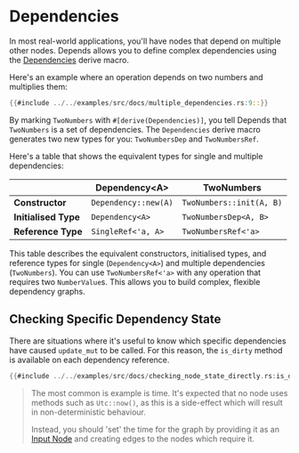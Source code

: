 # Dependencies

In most real-world applications, you'll have nodes that depend on multiple other nodes. Depends allows you to define complex dependencies using the [Dependencies](https://docs.rs/depends/latest/depends/derives/derive.Dependencies.html) derive macro.

Here's an example where an operation depends on two numbers and multiplies them:

```rust
{{#include ../../examples/src/docs/multiple_dependencies.rs:9::}}
```

By marking `TwoNumbers` with `#[derive(Dependencies)]`, you tell Depends that `TwoNumbers` is a set of dependencies. The `Dependencies` derive macro generates two new types for you: `TwoNumbersDep` and `TwoNumbersRef`.

Here's a table that shows the equivalent types for single and multiple dependencies:

|                      | Dependency\<A\>      | TwoNumbers               |
|----------------------|----------------------|--------------------------|
| **Constructor**      | `Dependency::new(A)` | `TwoNumbers::init(A, B)` |
| **Initialised Type** | `Dependency<A>`      | `TwoNumbersDep<A, B>`    |
| **Reference Type**   | `SingleRef<'a, A>`   | `TwoNumbersRef<'a>`      |

This table describes the equivalent constructors, initialised types, and reference types for single (`Dependency<A>`) and multiple dependencies (`TwoNumbers`).
You can use `TwoNumbersRef<'a>` with any operation that requires two `NumberValue`s. This allows you to build complex, flexible dependency graphs.

## Checking Specific Dependency State

There are situations where it's useful to know which specific dependencies have caused `update_mut` to be called. For this reason, the `is_dirty` method is available on each dependency reference.

```rust
{{#include ../../examples/src/docs/checking_node_state_directly.rs:is_dirty}}
```

> The most common is example is time. It's expected that no node uses methods such as `Utc::now()`, as this is a side-effect which will result in non-deterministic behaviour.
> 
> Instead, you should 'set' the time for the graph by providing it as an [Input Node](./input_nodes.md) and creating edges to the nodes which require it.